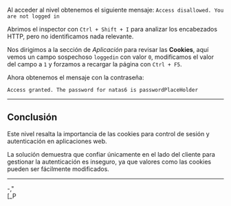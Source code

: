 Al acceder al nivel obtenemos el siguiente mensaje:
`Access disallowed. You are not logged in`

Abrimos el inspector con `Ctrl + Shift + I` para analizar los encabezados HTTP, pero no identificamos nada relevante.

Nos dirigimos a la sección de *Aplicación* para revisar las **Cookies**, aquí vemos un campo sospechoso `loggedin` con valor `0`, modificamos el valor del campo a `1` y forzamos a recargar la página  con `Ctrl + F5`.

Ahora obtenemos el mensaje con la contraseña:
```
Access granted. The password for natas6 is passwordPlaceHolder
```

---
## **Conclusión**

Este nivel resalta la importancia de las cookies para control de sesión y autenticación en aplicaciones web.

La solución demuestra que confiar únicamente en el lado del cliente para gestionar la autenticación es inseguro, ya que valores como las cookies pueden ser fácilmente modificados.

---
-,"  
[_P